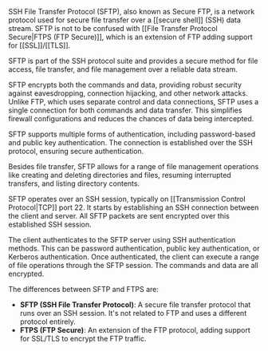 SSH File Transfer Protocol (SFTP), also known as Secure FTP, is a network protocol used for secure file transfer over a [[secure shell]] (SSH) data stream. SFTP is not to be confused with [[File Transfer Protocol Secure|FTPS (FTP Secure)]], which is an extension of FTP adding support for [[SSL]]/[[TLS]]. 

SFTP is part of the SSH protocol suite and provides a secure method for file access, file transfer, and file management over a reliable data stream.

SFTP encrypts both the commands and data, providing robust security against eavesdropping, connection hijacking, and other network attacks. Unlike FTP, which uses separate control and data connections, SFTP uses a single connection for both commands and data transfer. This simplifies firewall configurations and reduces the chances of data being intercepted.

SFTP supports multiple forms of authentication, including password-based and public key authentication. The connection is established over the SSH protocol, ensuring secure authentication.

Besides file transfer, SFTP allows for a range of file management operations like creating and deleting directories and files, resuming interrupted transfers, and listing directory contents.

SFTP operates over an SSH session, typically on [[Transmission Control Protocol|TCP]] port 22. It starts by establishing an SSH connection between the client and server. All SFTP packets are sent encrypted over this established SSH session. 

The client authenticates to the SFTP server using SSH authentication methods. This can be password authentication, public key authentication, or Kerberos authentication. Once authenticated, the client can execute a range of file operations through the SFTP session. The commands and data are all encrypted.

The differences between SFTP and FTPS are:

- **SFTP (SSH File Transfer Protocol)**: A secure file transfer protocol that runs over an SSH session. It's not related to FTP and uses a different protocol entirely.
- **FTPS (FTP Secure)**: An extension of the FTP protocol, adding support for SSL/TLS to encrypt the FTP traffic.


